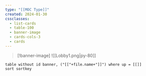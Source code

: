 ```yaml
---
type: "[[MOC Type]]"
created: 2024-01-30
cssclasses:
  - list-cards
  - table-100
  - banner-image
  - cards-cols-3
  - cards
---
```

>[!banner-image] ![[Lobby1.png|py-80]]
>


```dataview
table without id banner, ("[["+file.name+"]]") where up = [[]] 
sort sortkey
```
